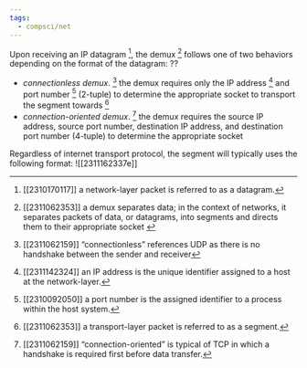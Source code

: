 ```yaml
---
tags:
  - compsci/net
---
```

Upon receiving an IP datagram [^2], the demux [^7] follows one of two behaviors depending on the format of the datagram:
??
- *connectionless demux*. [^1] the demux requires only the IP address [^3] and port number [^5] (2-tuple) to determine the appropriate socket to transport the segment towards [^4]
- *connection-oriented demux*. [^6] the demux requires the source IP address, source port number, destination IP address, and destination port number (4-tuple) to determine the appropriate socket

Regardless of internet transport protocol, the segment will typically uses the following format: ![[2311162337e]]
[^1]: [[2311062159]] “connectionless” references UDP as there is no handshake between the sender and receiver
[^2]: [[2310170117]] a network-layer packet is referred to as a datagram.
[^3]: [[2311142324]] an IP address is the unique identifier assigned to a host at the network-layer.
[^4]: [[2311062353]] a transport-layer packet is referred to as a segment.
[^5]: [[2310092050]] a port number is the assigned identifier to a process within the host system.
[^6]: [[2311062159]] “connection-oriented” is typical of TCP in which a handshake is required first before data transfer.
[^7]: [[2311062353]] a demux separates data; in the context of networks, it separates packets of data, or datagrams, into segments and directs them to their appropriate socket [^8]
[^8]: [[2311062138]] the ref. node provides an idea of the role of the demux.